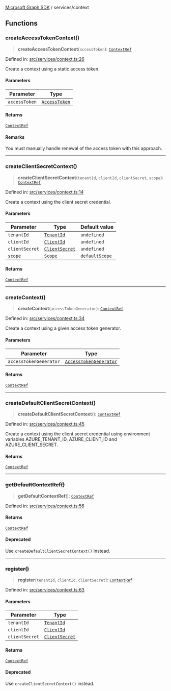 [Microsoft Graph SDK](../README.md) / services/context

## Functions

### createAccessTokenContext()

> **createAccessTokenContext**(`accessToken`): [`ContextRef`](../models/ContextRef.md#contextref)

Defined in: [src/services/context.ts:26](https://github.com/Future-Secure-AI/microsoft-graph/blob/main/src/services/context.ts#L26)

Create a context using a static access token.

#### Parameters

| Parameter | Type |
| ------ | ------ |
| `accessToken` | [`AccessToken`](../AccessToken.md#accesstoken) |

#### Returns

[`ContextRef`](../models/ContextRef.md#contextref)

#### Remarks

You must manually handle renewal of the access token with this approach.

***

### createClientSecretContext()

> **createClientSecretContext**(`tenantId`, `clientId`, `clientSecret`, `scope`): [`ContextRef`](../models/ContextRef.md#contextref)

Defined in: [src/services/context.ts:14](https://github.com/Future-Secure-AI/microsoft-graph/blob/main/src/services/context.ts#L14)

Create a context using the client secret credential.

#### Parameters

| Parameter | Type | Default value |
| ------ | ------ | ------ |
| `tenantId` | [`TenantId`](../models/TenantId.md#tenantid) | `undefined` |
| `clientId` | [`ClientId`](../models/ClientId.md#clientid) | `undefined` |
| `clientSecret` | [`ClientSecret`](../models/ClientSecret.md#clientsecret) | `undefined` |
| `scope` | [`Scope`](../models/Scope.md#scope) | `defaultScope` |

#### Returns

[`ContextRef`](../models/ContextRef.md#contextref)

***

### createContext()

> **createContext**(`accessTokenGenerator`): [`ContextRef`](../models/ContextRef.md#contextref)

Defined in: [src/services/context.ts:34](https://github.com/Future-Secure-AI/microsoft-graph/blob/main/src/services/context.ts#L34)

Create a context using a given access token generator.

#### Parameters

| Parameter | Type |
| ------ | ------ |
| `accessTokenGenerator` | [`AccessTokenGenerator`](../models/AccessTokenGenerator.md#accesstokengenerator) |

#### Returns

[`ContextRef`](../models/ContextRef.md#contextref)

***

### createDefaultClientSecretContext()

> **createDefaultClientSecretContext**(): [`ContextRef`](../models/ContextRef.md#contextref)

Defined in: [src/services/context.ts:45](https://github.com/Future-Secure-AI/microsoft-graph/blob/main/src/services/context.ts#L45)

Create a context using the client secret credential using environment variables AZURE_TENANT_ID, AZURE_CLIENT_ID and AZURE_CLIENT_SECRET.

#### Returns

[`ContextRef`](../models/ContextRef.md#contextref)

***

### ~~getDefaultContextRef()~~

> **getDefaultContextRef**(): [`ContextRef`](../models/ContextRef.md#contextref)

Defined in: [src/services/context.ts:56](https://github.com/Future-Secure-AI/microsoft-graph/blob/main/src/services/context.ts#L56)

#### Returns

[`ContextRef`](../models/ContextRef.md#contextref)

#### Deprecated

Use `createDefaultClientSecretContext()` instead.

***

### ~~register()~~

> **register**(`tenantId`, `clientId`, `clientSecret`): [`ContextRef`](../models/ContextRef.md#contextref)

Defined in: [src/services/context.ts:63](https://github.com/Future-Secure-AI/microsoft-graph/blob/main/src/services/context.ts#L63)

#### Parameters

| Parameter | Type |
| ------ | ------ |
| `tenantId` | [`TenantId`](../models/TenantId.md#tenantid) |
| `clientId` | [`ClientId`](../models/ClientId.md#clientid) |
| `clientSecret` | [`ClientSecret`](../models/ClientSecret.md#clientsecret) |

#### Returns

[`ContextRef`](../models/ContextRef.md#contextref)

#### Deprecated

Use `createClientSecretContext()` instead.
